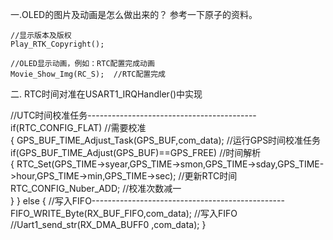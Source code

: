 一.OLED的图片及动画是怎么做出来的？   参考一下原子的资料。
	
	//显示版本及版权
	Play_RTK_Copyright();
	
	//OLED显示动画，例如：RTC配置完成动画
	Movie_Show_Img(RC_S);  //RTC配置完成	



二.   RTC时间对准在USART1_IRQHandler()中实现

//UTC时间校准任务------------------------------------------
  if(RTC_CONFIG_FLAT)	 //需要校准		     
	{
    GPS_BUF_TIME_Adjust_Task(GPS_BUF,com_data);   //运行GPS时间校准任务		
		if(GPS_BUF_TIME_Adjust(GPS_BUF)==GPS_FREE)  //时间解析	 
		{
			RTC_Set(GPS_TIME->syear,GPS_TIME->smon,GPS_TIME->sday,GPS_TIME->hour,GPS_TIME->min,GPS_TIME->sec);  //更新RTC时间
	    RTC_CONFIG_Nuber_ADD;        //校准次数减一		
		}
	}
	else
	{
	//写入FIFO------------------------------------------------
		FIFO_WRITE_Byte(RX_BUF_FIFO,com_data);  //写入FIFO
	  //Uart1_send_str(RX_DMA_BUFF0 ,com_data);
	}